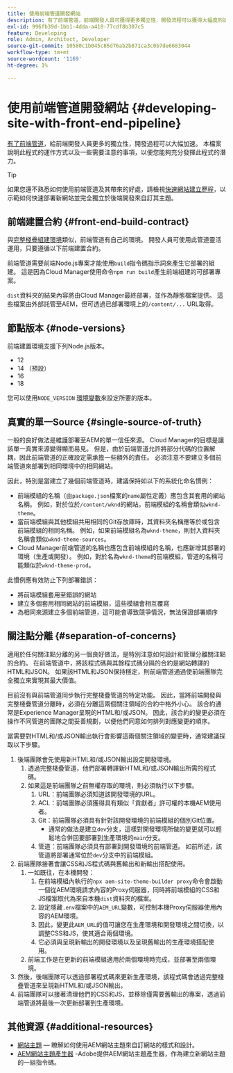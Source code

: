 ```yaml
---
title: 使用前端管道開發網站
description: 有了前端管道，前端開發人員可獲得更多獨立性，開發流程可以獲得大幅度的速度。 本檔案說明應提供的前端建置流程的一些特定考量事項。
exl-id: 996fb39d-1bb1-4dda-a418-77cdf8b307c5
feature: Developing
role: Admin, Architect, Developer
source-git-commit: 10580c1b045c86d76ab2b871ca3c0b7de6683044
workflow-type: tm+mt
source-wordcount: '1169'
ht-degree: 1%

---
```



# 使用前端管道開發網站 {#developing-site-with-front-end-pipeline}

[有了前端管道](/help/implementing/cloud-manager/configuring-pipelines/introduction-ci-cd-pipelines.md#front-end)，給前端開發人員更多的獨立性，開發過程可以大幅加速。 本檔案說明此程式的運作方式以及一些需要注意的事項，以便您能夠充分發揮此程式的潛力。

>[!TIP]
>
>如果您還不熟悉如何使用前端管道及其帶來的好處，請檢視[快速網站建立歷程](/help/journey-sites/quick-site/overview.md)，以示範如何快速部署新網站並完全獨立於後端開發來自訂其主題。

## 前端建置合約 {#front-end-build-contract}

與[完整棧疊組建環境](/help/implementing/cloud-manager/getting-access-to-aem-in-cloud/build-environment-details.md)類似，前端管道有自己的環境。 開發人員可使用此管道靈活運用，只要遵循以下前端建置合約。

前端管道需要前端Node.js專案才能使用`build`指令碼指示詞來產生它部署的組建。 這是因為Cloud Manager使用命令`npm run build`產生前端組建的可部署專案。

`dist`資料夾的結果內容將由Cloud Manager最終部署，並作為靜態檔案提供。 這些檔案由外部託管至AEM，但可透過已部署環境上的`/content/...` URL取得。

## 節點版本 {#node-versions}

前端建置環境支援下列Node.js版本。

* 12
* 14 （預設）
* 16
* 18

您可以使用`NODE_VERSION` [環境變數](/help/implementing/cloud-manager/environment-variables.md)來設定所要的版本。

## 真實的單一Source {#single-source-of-truth}

一般的良好做法是維護部署至AEM的單一信任來源。 Cloud Manager的目標是讓該單一真實來源變得顯而易見。 但是，由於前端管道允許將部分代碼的位置解耦，因此前端管道的正確設定需承擔一些額外的責任。 必須注意不要建立多個前端管道來部署到相同環境中的相同網站。

因此，特別是當建立了幾個前端管道時，建議保持如以下的系統化命名慣例：

* 前端模組的名稱（由`package.json`檔案的`name`屬性定義）應包含其套用的網站名稱。 例如，對於位於`/content/wknd`的網站，前端模組的名稱會類似`wknd-theme`。
* 當前端模組與其他模組共用相同的Git存放庫時，其資料夾名稱應等於或包含前端模組的相同名稱。 例如，如果前端模組名為`wknd-theme`，則封入資料夾名稱會類似`wknd-theme-sources`。
* Cloud Manager前端管道的名稱也應包含前端模組的名稱，也應新增其部署的環境（生產或開發）。 例如，對於名為`wknd-theme`的前端模組，管道的名稱可能類似於`wknd-theme-prod`。

此慣例應有效防止下列部署錯誤：

* 將前端模組套用至錯誤的網站
* 建立多個套用相同網站的前端模組，這些模組會相互覆寫
* 為相同來源建立多個前端管道，這可能會導致競爭情況，無法保證部署順序

## 關注點分離 {#separation-of-concerns}

適用於任何關注點分離的另一個良好做法，是特別注意如何設計和管理分離關注點的合約。 在前端管道中，將該程式碼與其餘程式碼分隔的合約是網站轉譯的HTML和JSON。 如果該HTML和JSON保持穩定，則前端管道通過使前端團隊完全獨立來實現其最大價值。

目前沒有與前端管道同步執行完整棧疊管道的特定功能。 因此，當將前端開發與完整棧疊管道分離時，必須在分離這兩個關注領域的合約中格外小心。 該合約通常是Experience Manager呈現的HTML和/或JSON。 因此，該合約的變更必須在操作不同管道的團隊之間妥善規劃，以便他們同意如何排列對應變更的順序。

當需要對HTML和/或JSON輸出執行會影響這兩個關注領域的變更時，通常建議採取以下步驟。

1. 後端團隊會先使用新HTML和/或JSON輸出設定開發環境。
   1. 透過完整棧疊管道，他們部署轉譯新HTML和/或JSON輸出所需的程式碼。
   1. 如果這是前端團隊之前無權存取的環境，則必須執行以下步驟。
      1. URL：前端團隊必須知道該開發環境的URL。
      1. ACL：前端團隊必須獲得具有類似「貢獻者」許可權的本機AEM使用者。
      1. Git：前端團隊必須具有針對該開發環境的前端模組的個別Git位置。
         * 通常的做法是建立`dev`分支，這樣對開發環境所做的變更就可以輕鬆地合併回要部署到生產環境的`main`分支。
      1. 管道：前端團隊必須具有部署到開發環境的前端管道。 如前所述，該管道將部署通常位於`dev`分支中的前端模組。
1. 前端團隊接著會讓CSS和JS程式碼與舊輸出和新輸出搭配使用。
   1. 一如既往，在本機開發：
      1. 在前端模組內執行的`npx aem-site-theme-builder proxy`命令會啟動一個從AEM環境請求內容的Proxy伺服器，同時將前端模組的CSS和JS檔案取代為來自本機`dist`資料夾的檔案。
      1. 設定隱藏`.env`檔案中的`AEM_URL`變數，可控制本機Proxy伺服器使用內容的AEM環境。
      1. 因此，變更此`AEM_URL`的值可讓您在生產環境和開發環境之間切換，以調整CSS和JS，使其適合兩個環境。
      1. 它必須與呈現新輸出的開發環境以及呈現舊輸出的生產環境搭配使用。
   1. 前端工作是在更新的前端模組適用於兩個環境時完成，並部署至兩個環境。
1. 然後，後端團隊可以透過部署程式碼來更新生產環境，該程式碼會透過完整棧疊管道來呈現新HTML和/或JSON輸出。
1. 前端團隊可以接著清理他們的CSS和JS，並移除僅需要舊輸出的專案，透過前端管道將最後一次更新部署到生產環境。

## 其他資源 {#additional-resources}

* [網站主題](/help/sites-cloud/administering/site-creation/site-themes.md) — 瞭解如何使用AEM網站主題來自訂網站的樣式和設計。
* [AEM網站主題產生器](https://github.com/adobe/aem-site-theme-builder) -Adobe提供AEM網站主題產生器，作為建立新網站主題的一組指令碼。
